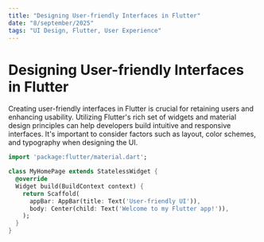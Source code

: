 ```yaml
---
title: "Designing User-friendly Interfaces in Flutter"
date: "8/september/2025"
tags: "UI Design, Flutter, User Experience"
---
```


# Designing User-friendly Interfaces in Flutter

Creating user-friendly interfaces in Flutter is crucial for retaining users and enhancing usability. Utilizing Flutter's rich set of widgets and material design principles can help developers build intuitive and responsive interfaces. It's important to consider factors such as layout, color schemes, and typography when designing the UI.

```dart
import 'package:flutter/material.dart';

class MyHomePage extends StatelessWidget {
  @override
  Widget build(BuildContext context) {
    return Scaffold(
      appBar: AppBar(title: Text('User-friendly UI')),
      body: Center(child: Text('Welcome to my Flutter app!')),
    );
  }
}
```
